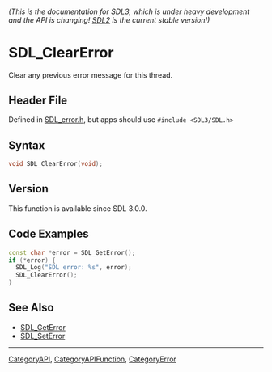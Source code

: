 ###### (This is the documentation for SDL3, which is under heavy development and the API is changing! [SDL2](https://wiki.libsdl.org/SDL2/) is the current stable version!)
# SDL_ClearError

Clear any previous error message for this thread.

## Header File

Defined in [SDL_error.h](https://github.com/libsdl-org/SDL/blob/main/include/SDL3/SDL_error.h), but apps should use `#include <SDL3/SDL.h>`

## Syntax

```c
void SDL_ClearError(void);

```

## Version

This function is available since SDL 3.0.0.

## Code Examples

```c++
const char *error = SDL_GetError();
if (*error) {
  SDL_Log("SDL error: %s", error);
  SDL_ClearError();
}
```

## See Also

* [SDL_GetError](SDL_GetError)
* [SDL_SetError](SDL_SetError)

----
[CategoryAPI](CategoryAPI), [CategoryAPIFunction](CategoryAPIFunction), [CategoryError](CategoryError)


